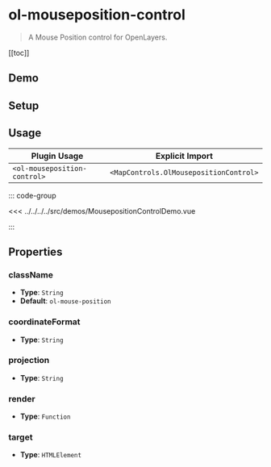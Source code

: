# ol-mouseposition-control

> A Mouse Position control for OpenLayers.

[[toc]]

## Demo

<script setup>
import MousepositionControlDemo from "@demos/MousepositionControlDemo.vue"
</script>
<ClientOnly>
<MousepositionControlDemo />
</ClientOnly>

## Setup

<!--@include: ../../mapcontrols.plugin.md-->

## Usage

| Plugin Usage                 |            Explicit Import             |
|------------------------------|:--------------------------------------:|
| `<ol-mouseposition-control>` | `<MapControls.OlMousepositionControl>` |

::: code-group

<<< ../../../../src/demos/MousepositionControlDemo.vue

:::

## Properties

### className

- **Type**: `String`
- **Default**: `ol-mouse-position`

### coordinateFormat

- **Type**: `String`

### projection

- **Type**: `String`

### render

- **Type**: `Function`

### target

- **Type**: `HTMLElement`

